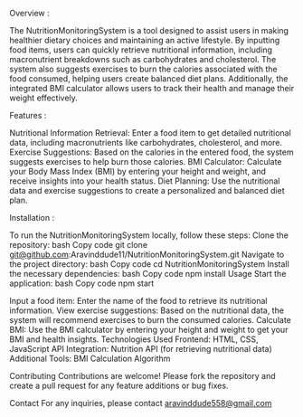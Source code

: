 Overview :

The NutritionMonitoringSystem is a tool designed to assist users in making healthier dietary choices and maintaining an active lifestyle. By inputting food items, users can quickly retrieve nutritional information, including macronutrient breakdowns such as carbohydrates and cholesterol. The system also suggests exercises to burn the calories associated with the food consumed, helping users create balanced diet plans. Additionally, the integrated BMI calculator allows users to track their health and manage their weight effectively.

Features :

Nutritional Information Retrieval: Enter a food item to get detailed nutritional data, including macronutrients like carbohydrates, cholesterol, and more.
Exercise Suggestions: Based on the calories in the entered food, the system suggests exercises to help burn those calories.
BMI Calculator: Calculate your Body Mass Index (BMI) by entering your height and weight, and receive insights into your health status.
Diet Planning: Use the nutritional data and exercise suggestions to create a personalized and balanced diet plan.

Installation :

To run the NutritionMonitoringSystem locally, follow these steps:
Clone the repository:
bash
Copy code
git clone git@github.com:Aravinddude11/NutritionMonitoringSystem.git
Navigate to the project directory:
bash
Copy code
cd NutritionMonitoringSystem
Install the necessary dependencies:
bash
Copy code
npm install
Usage
Start the application:
bash
Copy code
npm start

Input a food item: Enter the name of the food to retrieve its nutritional information.
View exercise suggestions: Based on the nutritional data, the system will recommend exercises to burn the consumed calories.
Calculate BMI: Use the BMI calculator by entering your height and weight to get your BMI and health insights.
Technologies Used
Frontend: HTML, CSS, JavaScript
API Integration: Nutrition API (for retrieving nutritional data)
Additional Tools: BMI Calculation Algorithm

Contributing
Contributions are welcome! Please fork the repository and create a pull request for any feature additions or bug fixes.

Contact
For any inquiries, please contact aravinddude558@gmail.com
